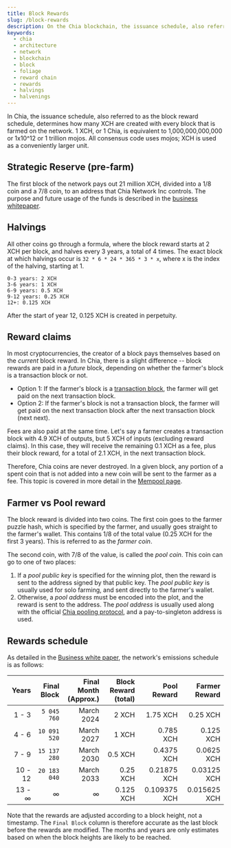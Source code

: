 ```yaml
---
title: Block Rewards
slug: /block-rewards
description: On the Chia blockchain, the issuance schedule, also referred to as the block reward schedule, determines how many XCH are created with every block that is farmed on the network.
keywords:
  - chia
  - architecture
  - network
  - blockchain
  - block
  - foliage
  - reward chain
  - rewards
  - halvings
  - halvenings
---
```


In Chia, the issuance schedule, also referred to as the block reward schedule, determines how many XCH are created with every block that is farmed on the network.
1 XCH, or 1 Chia, is equivalent to 1,000,000,000,000 or 1x10^12 or 1 trillion mojos.
All consensus code uses mojos; XCH is used as a conveniently larger unit.

## Strategic Reserve (pre-farm)

The first block of the network pays out 21 million XCH, divided into a 1/8 coin and a 7/8 coin, to an address that Chia Network Inc controls. The purpose and future usage of the funds is described in the [business whitepaper](https://www.chia.net/whitepaper).

## Halvings

All other coins go through a formula, where the block reward starts at 2 XCH per block, and halves every 3 years, a total of 4 times. The exact block at which halvings occur is `32 * 6 * 24 * 365 * 3 * x`, where x is the index of the halving, starting at 1.

```
0-3 years: 2 XCH
3-6 years: 1 XCH
6-9 years: 0.5 XCH
9-12 years: 0.25 XCH
12+: 0.125 XCH
```

After the start of year 12, 0.125 XCH is created in perpetuity.

## Reward claims

In most cryptocurrencies, the creator of a block pays themselves based on the _current_ block reward. In Chia, there is a slight difference -- block rewards are paid in a _future_ block, depending on whether the farmer's block is a transaction block or not.

- Option 1: If the farmer's block is a [transaction block](/consensus-foliage/#transaction-block-time), the farmer will get paid on the next transaction block.
- Option 2: If the farmer's block is not a transaction block, the farmer will get paid on the next transaction block after the next transaction block (next next).

Fees are also paid at the same time. Let's say a farmer creates a transaction block with 4.9 XCH of outputs, but 5 XCH of inputs (excluding reward claims). In this case, they will receive the remaining 0.1 XCH as a fee, plus their block reward, for a total of 2.1 XCH, in the next transaction block.

Therefore, Chia coins are never destroyed. In a given block, any portion of a spent coin that is not added into a new coin will be sent to the farmer as a fee. This topic is covered in more detail in the [Mempool page](/mempool).

## Farmer vs Pool reward

The block reward is divided into two coins. The first coin goes to the farmer puzzle hash, which is specified by the farmer, and usually goes straight to the farmer's wallet. This contains 1/8 of the total value (0.25 XCH for the first 3 years). This is referred to as the _farmer coin_.

The second coin, with 7/8 of the value, is called the _pool coin_. This coin can go to one of two places:

1. If a _pool public key_ is specified for the winning plot, then the reward is sent to the address signed by that public key. The _pool public key_ is usually used for solo farming, and sent directly to the farmer's wallet.
2. Otherwise, a _pool address_ must be encoded into the plot, and the reward is sent to the address. The _pool address_ is usually used along with the official [Chia pooling protocol](/pool-farming), and a pay-to-singleton address is used.

## Rewards schedule

As detailed in the [Business white paper](https://www.chia.net/whitepaper), the network's emissions schedule is as follows:

|   Years | Final<br/>Block | Final Month<br/>(Approx.) | Block Reward<br/>(total) | Pool<br/>Reward | Farmer<br/>Reward |
|--------:|----------------:|--------------------------:|-------------------------:|----------------:|------------------:|
|   1 - 3 |     `5 045 760` |                March 2024 |                    2 XCH |        1.75 XCH |          0.25 XCH |
|   4 - 6 |    `10 091 520` |                March 2027 |                    1 XCH |       0.785 XCH |         0.125 XCH |
|   7 - 9 |    `15 137 280` |                March 2030 |                  0.5 XCH |      0.4375 XCH |        0.0625 XCH |
| 10 - 12 |    `20 183 040` |                March 2033 |                 0.25 XCH |     0.21875 XCH |       0.03125 XCH |
|  13 - ∞ |               ∞ |                         ∞ |                0.125 XCH |    0.109375 XCH |      0.015625 XCH |

Note that the rewards are adjusted according to a block height, not a timestamp. The `Final Block` column is therefore accurate as the last block before the rewards are modified. The months and years are only estimates based on when the block heights are likely to be reached.